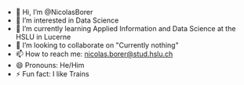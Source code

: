 - 👋 Hi, I’m @NicolasBorer
- 👀 I’m interested in Data Science 
- 🌱 I’m currently learning Applied Information and Data Science at the HSLU in Lucerne 
- 💞️ I’m looking to collaborate on "Currently nothing"
- 📫 How to reach me: nicolas.borer@stud.hslu.ch
- 😄 Pronouns: He/Him
- ⚡ Fun fact: I like Trains

<!---
NicolasBorerHSLU/NicolasBorerHSLU is a ✨ special ✨ repository because its `README.md` (this file) appears on your GitHub profile.
You can click the Preview link to take a look at your changes.
--->
